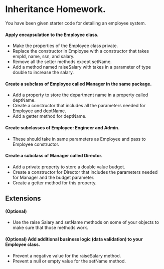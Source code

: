 # Inheritance Homework.

You have been given starter code for detailing an employee system.

#### Apply encapsulation to the Employee class.
- Make the properties of the Employee class private.
- Replace the constructor in Employee with a constructor that takes empId, name, ssn, and salary.
- Remove all the setter methods except setName.
- Add a method named raiseSalary with takes in a parameter of type double to increase the salary.

#### Create a subclass of Employee called Manager in the same package.
- Add a property to store the department name in a property called deptName.
- Create a constructor that includes all the parameters needed for Employee and deptName.
- Add a getter method for deptName.

#### Create subclasses of Employee: Engineer and Admin.
- These should take in same parameters as Employee and pass to Employee constructor.

#### Create a subclass of Manager called Director.
- Add a private property to store a double value budget.
- Create a constructor for Director that includes the parameters needed for Manager and
the budget parameter.
- Create a getter method for this property.


## Extensions

#### (Optional)

- Use the raise Salary and setName methods on some of your objects to make sure that those methods work.

#### (Optional) Add additional business logic (data validation) to your Employee class.
- Prevent a negative value for the raiseSalary method.
- Prevent a null or empty value for the setName method.